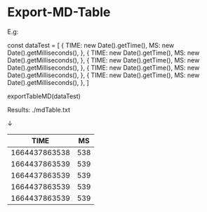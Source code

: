 # Export-MD-Table

E.g:

const dataTest = [
  {
    TIME: new Date().getTime(),
    MS: new Date().getMilliseconds(),
  },
  {
    TIME: new Date().getTime(),
    MS: new Date().getMilliseconds(),
  },
  {
    TIME: new Date().getTime(),
    MS: new Date().getMilliseconds(),
  },
  {
    TIME: new Date().getTime(),
    MS: new Date().getMilliseconds(),
  },
  {
    TIME: new Date().getTime(),
    MS: new Date().getMilliseconds(),
  },
]

exportTableMD(dataTest)

Results: ./mdTable.txt

↓

TIME | MS | 
 ---  |  ---  | 
1664437863538 | 538 | 
1664437863539 | 539 | 
1664437863539 | 539 | 
1664437863539 | 539 | 
1664437863539 | 539 | 
